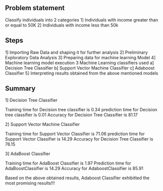 Problem statement
-----------------
Classify individuals into 2 categories
1] Individuals with income greater than or equal to 50K
2] Individuals with income less than 50k

Steps
-----
1] Importing Raw Data and shaping it for further analysis
2] Preliminary Exploratory Data Analysis
3] Preparing data for machine learning Model
4] Machine learning model execution 
   3 Machine Learning classifiers used 
   a] Decision Tree Classifier
   b] Support Vector Machine Classifier
   c] Adaboost Classifier
5] Interpreting results obtained from the above mentioned models

Summary
-------
1] Decision Tree Classifier

Training time for Decision tree classifier is 0.34
prediction time for Decision tree classifier is 0.01
Accuracy for Decision Tree Classifier is 81.17

2] Support Vector Machine Classifier

Training time for Support Vector Classifier is 71.06
prediction time for Support Vector Classifier is 14.29
Accuracy for Decision Tree Classifier is 76.15

3] AdaBoost Classifier

Training time for AdaBoost Classifier is 1.97
Prediction time for AdaBoostClassifier is 14.29
Accuracy for AdaboostClassifier is 85.91


Based on the above obtained results, Adaboost Classifier exhibitted the most promising results!!! 
